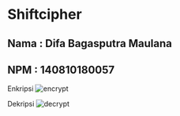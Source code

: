 # Shiftcipher
## Nama  : Difa Bagasputra Maulana
## NPM   : 140810180057

Enkripsi
![encrypt](https://ibb.co/L8QnXVg)

Dekripsi
![decrypt](https://i.ibb.co/47jLr3C/Decrypt.png)
